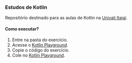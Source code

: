 ### Estudos de Kotlin

Repositório destinado para as aulas de Kotlin na [Univali Itajaí](https://www.univali.br/Paginas/default.aspx).

#### Como executar?

1. Entre na pasta do exercício.
2. Acesse o [Kotlin Playground](https://play.kotlinlang.org/).
3. Copie o código do exercício.
4. Cole no [Kotlin Playground](https://play.kotlinlang.org/).
